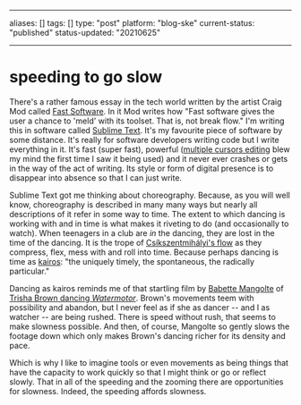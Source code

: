 
---
aliases: []
tags: []
type: "post"
platform: "blog-ske"
current-status: "published"
status-updated: "20210625"

---

# speeding to go slow

There's a rather famous essay in the tech world written by the artist Craig Mod called [Fast Software](https://craigmod.com/essays/fast_software/). In it Mod writes how "Fast software gives the user a chance to 'meld' with its toolset. That is, not break flow." I'm writing this in software called [Sublime Text](https://www.sublimetext.com/). It's my favourite piece of software by some distance. It's really for software developers writing code but I write everything in it. It's fast (super fast), powerful ([multiple cursors editing](https://youtu.be/TzkYk4CdvBk) blew my mind the first time I saw it being used) and it never ever crashes or gets in the way of the act of writing. Its style or form of digital presence is to disappear into absence so that I can just write. 

Sublime Text got me thinking about choreography. Because, as you will well know, choreography is described in many many ways but nearly all descriptions of it refer in some way to time. The extent to which dancing is working with and in time is what makes it riveting to do (and occasionally to watch). When teenagers in a club are _in_ the dancing, they are lost in the time of the dancing. It is the trope of [Csíkszentmihályi's flow](https://en.wikipedia.org/wiki/Mihaly_Csikszentmihalyi#Flow) as they compress, flex, mess with and roll into time. Because perhaps dancing is time as [kairos](https://en.wikipedia.org/wiki/Kairos): "the uniquely timely, the spontaneous, the radically particular."

Dancing as kairos reminds me of that startling film by [Babette Mangolte](https://en.wikipedia.org/wiki/Babette_Mangolte) of [Trisha Brown dancing _Watermotor_](https://youtu.be/3FALHd5Viz4). Brown's movements teem with possibility and abandon, but I never feel as if she as dancer -- and I as watcher -- are being rushed. There is speed without rush, that seems to make slowness possible. And then, of course, Mangolte so gently slows the footage down which only makes Brown's dancing richer for its density and pace. 

Which is why I like to imagine tools or even movements as being things that have the capacity to work quickly so that I might think or go or reflect slowly. That in all of the speeding and the zooming there are opportunities for slowness. Indeed, the speeding affords slowness.